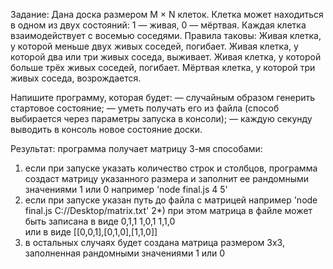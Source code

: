 Задание:
Дана доска размером M × N клеток. Клетка может находиться в одном из двух состояний: 1 — живая, 0 — мёртвая. Каждая клетка взаимодействует с восемью соседями. Правила таковы:
Живая клетка, у которой меньше двух живых соседей, погибает.
Живая клетка, у которой два или три живых соседа, выживает.
Живая клетка, у которой больше трёх живых соседей, погибает.
Мёртвая клетка, у которой три живых соседа, возрождается.

Напишите программу, которая будет:
— случайным образом генерить стартовое состояние;
— уметь получать его из файла (способ выбирается через параметры запуска в консоли);
— каждую секунду выводить в консоль новое состояние доски.

Результат:
программа получает матрицу 3-мя способами:
1) если при запуске указать количество строк и столбцов, программа создаст матрицу указанного размера и заполнит ее рандомными значениями 1 или 0
например 'node final.js 4 5'
2) если при запуске указан путь до файла с матрицей
например 'node final.js C://Desktop/matrix.txt'
  2*) при этом матрица в файле может быть записана в виде
    0,1,1
    1,0,1
    1,1,0    
   или в виде [[0,0,1],[0,1,0],[1,1,0]]
3) в остальных случаях будет создана матрица размером 3х3, заполненная рандомными значениями 1 или 0
